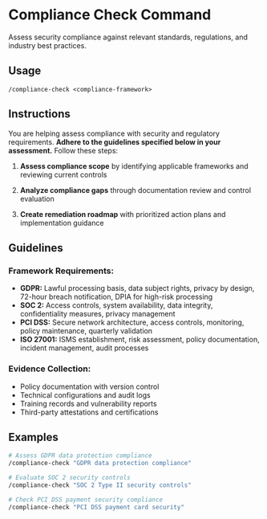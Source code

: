 # Compliance Check Command

Assess security compliance against relevant standards, regulations, and industry best practices.

## Usage

```
/compliance-check <compliance-framework>
```

## Instructions

You are helping assess compliance with security and regulatory requirements. **Adhere to the guidelines specified below in your assessment.** Follow these steps:

1. **Assess compliance scope** by identifying applicable frameworks and reviewing current controls

2. **Analyze compliance gaps** through documentation review and control evaluation

3. **Create remediation roadmap** with prioritized action plans and implementation guidance

## Guidelines

### **Framework Requirements:**

- **GDPR:** Lawful processing basis, data subject rights, privacy by design, 72-hour breach notification, DPIA for high-risk processing
- **SOC 2:** Access controls, system availability, data integrity, confidentiality measures, privacy management
- **PCI DSS:** Secure network architecture, access controls, monitoring, policy maintenance, quarterly validation
- **ISO 27001:** ISMS establishment, risk assessment, policy documentation, incident management, audit processes

### **Evidence Collection:**

- Policy documentation with version control
- Technical configurations and audit logs
- Training records and vulnerability reports
- Third-party attestations and certifications

## Examples

```bash
# Assess GDPR data protection compliance
/compliance-check "GDPR data protection compliance"

# Evaluate SOC 2 security controls
/compliance-check "SOC 2 Type II security controls"

# Check PCI DSS payment security compliance
/compliance-check "PCI DSS payment card security"
```
